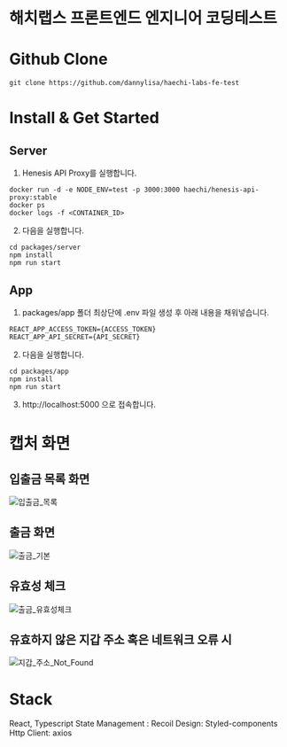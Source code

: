 # 해치랩스 프론트엔드 엔지니어 코딩테스트

# Github Clone
```
git clone https://github.com/dannylisa/haechi-labs-fe-test
```

# Install & Get Started
## Server
1. Henesis API Proxy를 실행합니다.
```
docker run -d -e NODE_ENV=test -p 3000:3000 haechi/henesis-api-proxy:stable
docker ps
docker logs -f <CONTAINER_ID>
```
2. 다음을 실행합니다.
```
cd packages/server
npm install
npm run start
```

## App
1. packages/app 폴더 최상단에 .env 파일 생성 후 아래 내용을 채워넣습니다.
```
REACT_APP_ACCESS_TOKEN={ACCESS_TOKEN}
REACT_APP_API_SECRET={API_SECRET}
```

2. 다음을 실행합니다.
```
cd packages/app
npm install
npm run start
```
3. http://localhost:5000 으로 접속합니다.



# 캡처 화면
## 입출금 목록 화면
![입출금_목록](https://user-images.githubusercontent.com/30591542/152655507-d551bcfd-300e-4597-b0e0-a7223f6cab9f.png)

## 출금 화면
![출금_기본](https://user-images.githubusercontent.com/30591542/152655511-3206b17d-bcec-435c-bc15-877cf461c9f0.png)

## 유효성 체크
![출금_유효성체크](https://user-images.githubusercontent.com/30591542/152655515-26c434c8-e29b-4ebe-8466-d79d6fd0b242.png)

## 유효하지 않은 지갑 주소 혹은 네트워크 오류 시
![지갑_주소_Not_Found](https://user-images.githubusercontent.com/30591542/152665312-a20d3bcb-cc27-4277-8772-46afda456f55.png)


# Stack
React, Typescript
State Management : Recoil
Design: Styled-components
Http Client: axios
